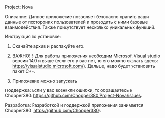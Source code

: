 Project: Nova


Описание:
Данное приложение позволяет безопасно хранить ваши данные от постороних пользователей и проводить с ними базовые взаимодействия. Также присутствует несколько уникальных функций.


Инструкция по установке:
1. Скачайте архив и распакуйте его.
 
2. ВАЖНО!!!:
   Для работы приложения необходим Microsoft Visual studio версии 14.0 и выше (если его у вас нет, то его можно скачать здесь: https://visualstudio.microsoft.com/).
   Дальше, надо будет установить пакет C++.
   
3. Приложение можно запускать


Поддержка:
Если у вас возникли ошибки, то обращайтесь к Chopper380: https://github.com/Chopper380/Project-Nova/issues.


Разработка:
Разработкой и поддержкой приложения занимается Chopper380 (https://github.com/Chopper380).




